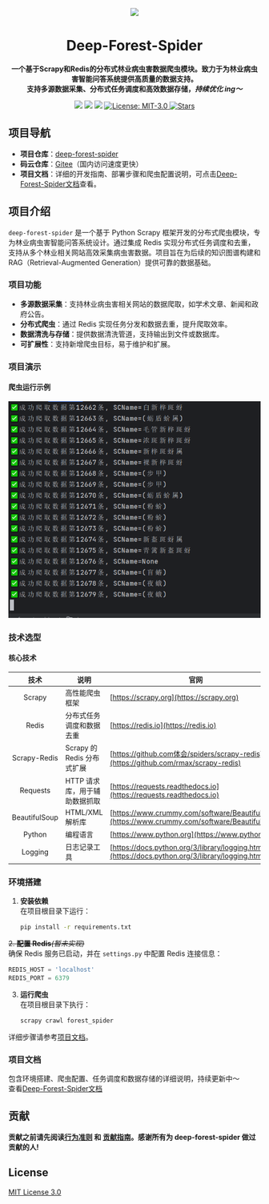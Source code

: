 <p align="center">
    <a href="" target="_blank">
      <img src="https://image.weilanx.com/718839D7-82FF-4E67-BACA-552843BDF07C.png!q60_h512" width="280" />
    </a>
</p>

<h1 align="center">Deep-Forest-Spider</h1>
<p align="center"><strong>一个基于Scrapy和Redis的分布式林业病虫害数据爬虫模块。致力于为林业病虫害智能问答系统提供高质量的数据支持。<br>支持多源数据采集、分布式任务调度和高效数据存储，<em>持续优化 ing～</em></strong></p>

<div align="center">
    <a href="https://www.weilanx.com"><img src="https://img.shields.io/badge/个人网站-蔚蓝-blue.svg?style=plasticr"></a>
    <a href="https://github.com/Azure12355/deep-forest-spider"><img src="https://img.shields.io/badge/github-项目地址-yellow.svg?style=plasticr"></a>
    <a href="https://gitee.com/Azure12355/deep-forest-spider"><img src="https://img.shields.io/badge/码云-项目地址-orange.svg?style=plasticr"></a> 
    <a href="https://github.com/Azure12355/deep-forest-spider/blob/master/LICENSE" target="_blank">
        <img alt="License: MIT-3.0" src="https://img.shields.io/badge/License-MIT--3.0-blue.svg">
    </a> 
    <a href="https://github.com/Azure12355/deep-forest-spider/stargazers" target="_blank">
        <img alt="Stars" src="https://img.shields.io/github/stars/Azure12355/deep-forest-spider.svg?style=social">
    </a> 
</div>

## 项目导航

- **项目仓库**：[deep-forest-spider](https://github.com/Azure12355/deep-forest-spider)
- **码云仓库**：[Gitee](https://gitee.com/Azure12355/deep-forest-spider)（国内访问速度更快）
- **项目文档**：详细的开发指南、部署步骤和爬虫配置说明，可点击[Deep-Forest-Spider文档](#项目文档)查看。

## 项目介绍

`deep-forest-spider` 是一个基于 Python Scrapy 框架开发的分布式爬虫模块，专为林业病虫害智能问答系统设计。通过集成 Redis
实现分布式任务调度和去重，支持从多个林业相关网站高效采集病虫害数据。项目旨在为后续的知识图谱构建和 RAG（Retrieval-Augmented
Generation）提供可靠的数据基础。

### 项目功能

- **多源数据采集**：支持林业病虫害相关网站的数据爬取，如学术文章、新闻和政府公告。
- **分布式爬虫**：通过 Redis 实现任务分发和数据去重，提升爬取效率。
- **数据清洗与存储**：提供数据清洗管道，支持输出到文件或数据库。
- **可扩展性**：支持新增爬虫目标，易于维护和扩展。

### 项目演示

#### 爬虫运行示例

![p92nKne.png](./docs/image/爬虫运行截图.png)

### 技术选型

#### 核心技术

|      技术       | 说明                   | 官网                                                                                               |
|:-------------:|----------------------|--------------------------------------------------------------------------------------------------|
|    Scrapy     | 高性能爬虫框架              | [https://scrapy.org](https://scrapy.org)                                                         |
|     Redis     | 分布式任务调度和数据去重         | [https://redis.io](https://redis.io)                                                             |
| Scrapy-Redis  | Scrapy 的 Redis 分布式扩展 | [https://github.com体会/spiders/scrapy-redis](https://github.com/rmax/scrapy-redis)                |
|   Requests    | HTTP 请求库，用于辅助数据抓取    | [https://requests.readthedocs.io](https://requests.readthedocs.io)                               |
| BeautifulSoup | HTML/XML 解析库         | [https://www.crummy.com/software/BeautifulSoup](https://www.crummy.com/software/BeautifulSoup)   |
|    Python     | 编程语言                 | [https://www.python.org](https://www.python.org)                                                 |
|    Logging    | 日志记录工具               | [https://docs.python.org/3/library/logging.html](https://docs.python.org/3/library/logging.html) |

### 环境搭建

1. **安装依赖**  
   在项目根目录下运行：
   ```bash
   pip install -r requirements.txt
   ```
~~2. **配置 Redis**_(暂未实现)_~~  
   确保 Redis 服务已启动，并在 `settings.py` 中配置 Redis 连接信息：
   ```python
   REDIS_HOST = 'localhost'
   REDIS_PORT = 6379
   ```
3. **运行爬虫**  
   在项目根目录下执行：
   ```bash
   scrapy crawl forest_spider
   ```

详细步骤请参考[项目文档](#项目文档)。

### 项目文档

包含环境搭建、爬虫配置、任务调度和数据存储的详细说明，持续更新中～  
查看[Deep-Forest-Spider文档](#项目文档)

## 贡献

**贡献之前请先阅读[行为准则](CODE_OF_CONDUCT.md) 和 [贡献指南](CONTRIBUTING.md)。感谢所有为 deep-forest-spider
做过贡献的人!**

## License

[MIT License 3.0](./LICENSE)